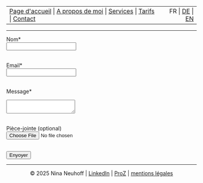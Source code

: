 <!-- Header -->
<table width="100%">
<tr>
<td align="left">
<a href="index.md">Page d'accueil</a> |
<a href="about.md">A propos de moi</a> |
<a href="services.md">Services</a> |
<a href="pricing.md">Tarifs</a> |
<a href="contact.md">Contact</a>
</td>
<td align="right">
FR | <a href="../de/index.md">DE</a> | <a href="../en/index.md">EN</a>
</td>
</tr>
</table>
<hr>

<form action="https://formspree.io/f/mldwqbvj" method="POST">
  <label>Nom*</label><br>
  <input type="text" name="name" required><br><br>

  <label>Email*</label><br>
  <input type="email" name="_replyto" required><br><br>

  <label>Message*</label><br>
  <textarea name="message" required></textarea><br><br>

  <label for="file">Pièce-jointe (optional)</label><br>
  <input type="file" id="file" name="file"><br><br>

  <button type="submit">Enyoyer</button>
</form>


<!-- Footer -->
<hr>
<p align="center">
&copy; 2025 Nina Neuhoff | <a href="http://www.linkedin.com/in/nina-neuhoff-32b162283">LinkedIn</a> | <a href="https://www.proz.com/translator/4180778">ProZ</a> | <a href="impressum.md">mentions légales</a>
</p>
